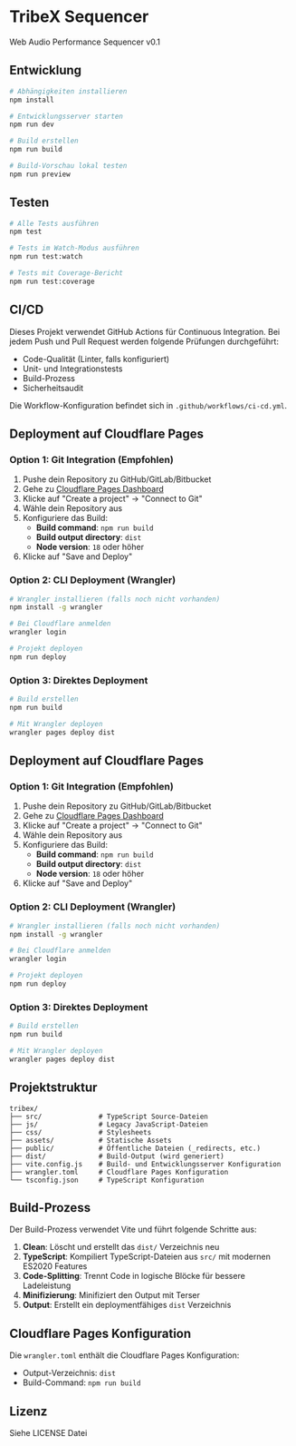 # TribeX Sequencer

Web Audio Performance Sequencer v0.1

## Entwicklung

```bash
# Abhängigkeiten installieren
npm install

# Entwicklungsserver starten
npm run dev

# Build erstellen
npm run build

# Build-Vorschau lokal testen
npm run preview
```

## Testen

```bash
# Alle Tests ausführen
npm test

# Tests im Watch-Modus ausführen
npm run test:watch

# Tests mit Coverage-Bericht
npm run test:coverage
```

## CI/CD

Dieses Projekt verwendet GitHub Actions für Continuous Integration. Bei jedem Push und Pull Request werden folgende Prüfungen durchgeführt:

- Code-Qualität (Linter, falls konfiguriert)
- Unit- und Integrationstests
- Build-Prozess
- Sicherheitsaudit

Die Workflow-Konfiguration befindet sich in `.github/workflows/ci-cd.yml`.

## Deployment auf Cloudflare Pages

### Option 1: Git Integration (Empfohlen)

1. Pushe dein Repository zu GitHub/GitLab/Bitbucket
2. Gehe zu [Cloudflare Pages Dashboard](https://dash.cloudflare.com/pages)
3. Klicke auf "Create a project" → "Connect to Git"
4. Wähle dein Repository aus
5. Konfiguriere das Build:
   - **Build command**: `npm run build`
   - **Build output directory**: `dist`
   - **Node version**: `18` oder höher
6. Klicke auf "Save and Deploy"

### Option 2: CLI Deployment (Wrangler)

```bash
# Wrangler installieren (falls noch nicht vorhanden)
npm install -g wrangler

# Bei Cloudflare anmelden
wrangler login

# Projekt deployen
npm run deploy
```

### Option 3: Direktes Deployment

```bash
# Build erstellen
npm run build

# Mit Wrangler deployen
wrangler pages deploy dist
```

## Deployment auf Cloudflare Pages

### Option 1: Git Integration (Empfohlen)

1. Pushe dein Repository zu GitHub/GitLab/Bitbucket
2. Gehe zu [Cloudflare Pages Dashboard](https://dash.cloudflare.com/pages)
3. Klicke auf "Create a project" → "Connect to Git"
4. Wähle dein Repository aus
5. Konfiguriere das Build:
   - **Build command**: `npm run build`
   - **Build output directory**: `dist`
   - **Node version**: `18` oder höher
6. Klicke auf "Save and Deploy"

### Option 2: CLI Deployment (Wrangler)

```bash
# Wrangler installieren (falls noch nicht vorhanden)
npm install -g wrangler

# Bei Cloudflare anmelden
wrangler login

# Projekt deployen
npm run deploy
```

### Option 3: Direktes Deployment

```bash
# Build erstellen
npm run build

# Mit Wrangler deployen
wrangler pages deploy dist
```

## Projektstruktur

```
tribex/
├── src/              # TypeScript Source-Dateien
├── js/               # Legacy JavaScript-Dateien
├── css/              # Stylesheets
├── assets/           # Statische Assets
├── public/           # Öffentliche Dateien (_redirects, etc.)
├── dist/             # Build-Output (wird generiert)
├── vite.config.js    # Build- und Entwicklungsserver Konfiguration
├── wrangler.toml     # Cloudflare Pages Konfiguration
└── tsconfig.json     # TypeScript Konfiguration
```

## Build-Prozess

Der Build-Prozess verwendet Vite und führt folgende Schritte aus:

1. **Clean**: Löscht und erstellt das `dist/` Verzeichnis neu
2. **TypeScript**: Kompiliert TypeScript-Dateien aus `src/` mit modernen ES2020 Features
3. **Code-Splitting**: Trennt Code in logische Blöcke für bessere Ladeleistung
4. **Minifizierung**: Minifiziert den Output mit Terser
5. **Output**: Erstellt ein deploymentfähiges `dist` Verzeichnis

## Cloudflare Pages Konfiguration

Die `wrangler.toml` enthält die Cloudflare Pages Konfiguration:
- Output-Verzeichnis: `dist`
- Build-Command: `npm run build`

## Lizenz

Siehe LICENSE Datei
